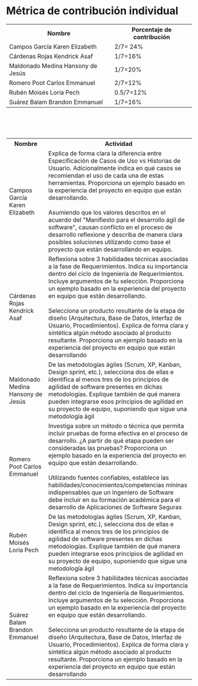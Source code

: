 # ﻿Métrica de contribución individual
 
<table align=center>  
   <tr>  
      <th>Nombre</th>  
      <th>Porcentaje de contribución</th>   
   </tr> 
    <tr>  
      <td>Campos García Karen Elizabeth</td>  
       <td> 2/7= 24%</td>    
   </tr> 
   <tr>  
      <td>Cárdenas Rojas Kendrick Asaf</td>  
       <td>1/7=16%</td>
   </tr> 
    <tr>  
      <td>Maldonado Medina Hansony de Jesús</td>  
      <td>1/7=20%</td>
   </tr> 
    <tr>  
      <td>Romero Poot Carlos Emmanuel</td>  
       <td>2/7=12%</td>
   </tr> 
     <tr>  
      <td>Rubén Moisés Loria Pech</td>  
        <td>0.5/7=12%</td>
   </tr> 
    <tr>  
      <td>Suárez Balam Brandon Emmanuel</td> 
      <td>1/7=16%</td>
   </tr> 
 </table>

<br><br><br>

<table align=center>  
   <tr>  
      <th>Nombre</th>  
      <th>Actividad</th>   
   </tr> 
    <tr>  
      <td>Campos García Karen Elizabeth</td>  
       <td> Explica de forma clara la diferencia entre Especificación de Casos de Uso vs Historias de Usuario. Adicionalmente indica en qué casos se recomiendan el uso de cada una de estas herramientas. Proporciona un ejemplo basado en la experiencia del proyecto en equipo que están desarrollando.<br><br>
       Asumiendo que los valores descritos en el acuerdo del "Manifiesto para el desarrollo ágil de software", causan conflicto en el proceso de desarrollo reflexione y describa de manera clara posibles soluciones utilizando como base el proyecto que están desarrollando en equipo.
</td>    
   </tr> 
   <tr>  
      <td>Cárdenas Rojas Kendrick Asaf</td>  
       <td>Reflexiona sobre 3 habilidades técnicas asociadas a la fase de Requerimientos. Indica su importancia dentro del ciclo de Ingeniería de Requerimientos. Incluye argumentos de tu selección. Proporciona un ejemplo basado en la experiencia del proyecto en equipo que están desarrollando.<br><br>
Selecciona un producto resultante de la etapa de diseño (Arquitectura, Base de Datos, Interfaz de Usuario, Procedimientos). Explica de forma clara y sintética algún método asociado al producto resultante. Proporciona un ejemplo basado en la experiencia del proyecto en equipo que están desarrollando
</td>
   </tr> 
    <tr>  
      <td>Maldonado Medina Hansony de Jesús</td>  
      <td>De las metodologías ágiles (Scrum, XP, Kanban, Design sprint, etc.), selecciona dos de ellas e identifica al menos tres de los principios de agilidad de software presentes en dichas metodologías. Explique también de qué manera pueden integrarse esos principios de agilidad en su proyecto de equipo, suponiendo que sigue una metodología ágil
</td>
   </tr> 
    <tr>  
      <td>Romero Poot Carlos Emmanuel</td>  
       <td>Investiga sobre un método o técnica que permita incluir pruebas de forma efectiva en el proceso de desarrollo. ¿A partir de qué etapa pueden ser consideradas las pruebas? Proporciona un ejemplo basado en la experiencia del proyecto en equipo que están desarrollando.<br><br>
Utilizando fuentes confiables, establece las habilidades/conocimientos/competencias míninas indispensables que un Ingeniero de Software debe incluir en su formación académica para el desarrollo de Aplicaciones de Software Seguras
</td>
   </tr> 
     <tr>  
      <td>Rubén Moisés Loria Pech</td>  
        <td>De las metodologías ágiles (Scrum, XP, Kanban, Design sprint, etc.), selecciona dos de ellas e identifica al menos tres de los principios de agilidad de software presentes en dichas metodologías. Explique también de qué manera pueden integrarse esos principios de agilidad en su proyecto de equipo, suponiendo que sigue una metodología ágil
</td>
   </tr> 
    <tr>  
      <td>Suárez Balam Brandon Emmanuel</td> 
       <td>Reflexiona sobre 3 habilidades técnicas asociadas a la fase de Requerimientos. Indica su importancia dentro del ciclo de Ingeniería de Requerimientos. Incluye argumentos de tu selección. Proporciona un ejemplo basado en la experiencia del proyecto en equipo que están desarrollando.<br><br>
Selecciona un producto resultante de la etapa de diseño (Arquitectura, Base de Datos, Interfaz de Usuario, Procedimientos). Explica de forma clara y sintética algún método asociado al producto resultante. Proporciona un ejemplo basado en la experiencia del proyecto en equipo que están desarrollando
</td>
   </tr> 
 </table>

<!--stackedit_data:
eyJoaXN0b3J5IjpbMTUxOTY2OTAyMSw4NDUyMzU0OTYsNjY5Nj
E2ODU4LC0xMTA5NjI0MjE3LDY2OTYxNjg1OCwtNjQ4ODYyMzcs
MTEwODMzNDc1MSwxOTA3NjExODQ1LC03MTM5MzM5MzNdfQ==
-->